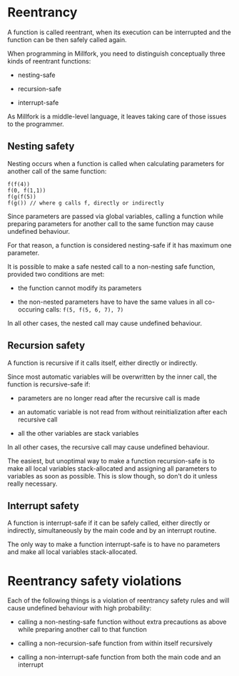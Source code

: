 # Reentrancy

A function is called reentrant, 
when its execution can be interrupted and the function can be then safely called again.

When programming in Millfork, you need to distinguish conceptually three kinds of reentrant functions:

* nesting-safe

* recursion-safe

* interrupt-safe

As Millfork is a middle-level language, it leaves taking care of those issues to the programmer. 

## Nesting safety

Nesting occurs when a function is called when calculating parameters for another call of the same function:

    f(f(4))
    f(0, f(1,1))
    f(g(f(5))
    f(g()) // where g calls f, directly or indirectly

Since parameters are passed via global variables, 
calling a function while preparing parameters for another call to the same function may cause undefined behaviour.

For that reason, a function is considered nesting-safe if it has maximum one parameter.

It is possible to make a safe nested call to a non-nesting safe function, provided two conditions are met:

* the function cannot modify its parameters

* the non-nested parameters have to have the same values in all co-occuring calls: `f(5, f(5, 6, 7), 7)`

In all other cases, the nested call may cause undefined behaviour.

## Recursion safety

A function is recursive if it calls itself, either directly or indirectly.

Since most automatic variables will be overwritten by the inner call, the function is recursive-safe if:

* parameters are no longer read after the recursive call is made

* an automatic variable is not read from without reinitialization after each recursive call

* all the other variables are stack variables

In all other cases, the recursive call may cause undefined behaviour.

The easiest, but unoptimal way to make a function recursion-safe is to make all local variables stack-allocated
and assigning all parameters to variables as soon as possible. This is slow though, so don't do it unless really necessary.

## Interrupt safety

A function is interrupt-safe if it can be safely called, either directly or indirectly,
simultaneously by the main code and by an interrupt routine.

The only way to make a function interrupt-safe is to have no parameters and make all local variables stack-allocated.

# Reentrancy safety violations

Each of the following things is a violation of reentrancy safety rules and will cause undefined behaviour with high probability:

* calling a non-nesting-safe function without extra precautions as above while preparing another call to that function

* calling a non-recursion-safe function from within itself recursively

* calling a non-interrupt-safe function from both the main code and an interrupt  